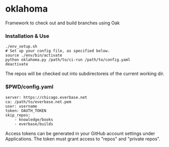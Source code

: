 oklahoma
========

Framework to check out and build branches using Oak

### Installation & Use

```
./env_setup.sh
# Set up your config file, as specified below.
source ./env/bin/activate
python oklahoma.py /path/to/ci-run /path/to/config.yaml
deactivate
```

The repos will be checked out into subdirectoreis of the current working dir.

### $PWD/config.yaml

```
server: https://chicago.everbase.net
ca: /path/to/everbase.net.pem
user: username
token: OAUTH_TOKEN
skip_repos:
    - knowledge/books
    - everbase/builds
```

Access tokens can be generated in your GitHub account settings
under Applications. The token must grant access to "repos" and "private repos".
